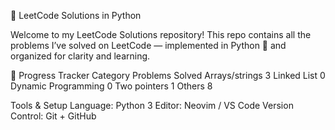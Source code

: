 🧠 LeetCode Solutions in Python

Welcome to my LeetCode Solutions repository!
This repo contains all the problems I’ve solved on LeetCode
 — implemented in Python 🐍 and organized for clarity and learning.


🏁 Progress Tracker
Category	Problems Solved
Arrays/strings	3
Linked List	0
Dynamic Programming	0
Two pointers 1
Others	8

Tools & Setup
Language: Python 3
Editor: Neovim / VS Code
Version Control: Git + GitHub
